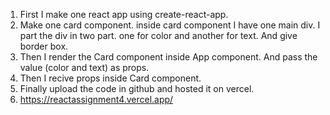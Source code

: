 1. First I make one react app using create-react-app.
2. Make one card component.
inside card component I have one main div. I part the div in two part. one for color and another for text. And give border box. 
3. Then I render the Card component inside App component. 
And pass the value (color and text) as props.
4. Then I recive props inside Card component. 
5. Finally upload the code in github and hosted it on vercel.
6. https://reactassignment4.vercel.app/
